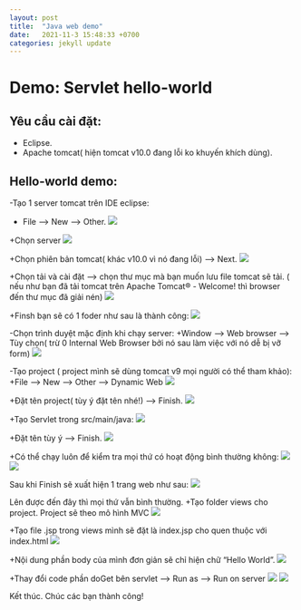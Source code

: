 ```yaml
---
layout: post
title:  "Java web demo"
date:   2021-11-3 15:48:33 +0700
categories: jekyll update
---
```

# Demo: Servlet hello-world

## Yêu cầu cài đặt:
* Eclipse.
* Apache tomcat( hiện tomcat v10.0 đang lỗi ko khuyến khích dùng).
## Hello-world demo:

-Tạo 1 server tomcat trên IDE eclipse: 
   + File --> New --> Other.
        ![](https://raw.githubusercontent.com/anhquan02/anhquan02.github.io/anhquan02/docs/img/servlet-demo/1.png)
        
   +Chọn server
        ![](https://raw.githubusercontent.com/anhquan02/anhquan02.github.io/anhquan02/docs/img/servlet-demo/2.png)
        
   +Chọn phiên bản tomcat( khác v10.0 vì nó đang lỗi) --> Next.
        ![](https://raw.githubusercontent.com/anhquan02/anhquan02.github.io/anhquan02/docs/img/servlet-demo/3.png)
        
   +Chọn tải và cài đặt --> chọn thư mục mà bạn muốn lưu file tomcat sẽ tải.
    ( nếu như bạn đã tải tomcat trên Apache Tomcat® - Welcome! thì browser đến thư mục đã giải nén)
        ![](https://raw.githubusercontent.com/anhquan02/anhquan02.github.io/anhquan02/docs/img/servlet-demo/3.png)
        
   +Finsh bạn sẽ có 1 foder như sau là thành công:
        ![](https://raw.githubusercontent.com/anhquan02/anhquan02.github.io/anhquan02/docs/img/servlet-demo/4.png)
        
-Chọn trình duyệt mặc định khi chạy server:
   +Window --> Web browser --> Tùy chọn( trừ 0 Internal Web Browser bởi nó sau làm việc với nó dễ bị vỡ form)
        ![](https://raw.githubusercontent.com/anhquan02/anhquan02.github.io/anhquan02/docs/img/servlet-demo/5.png)
        
-Tạo project ( project mình sẽ dùng tomcat v9 mọi người có thể tham khảo):
   +File --> New --> Other --> Dynamic Web
        ![](https://raw.githubusercontent.com/anhquan02/anhquan02.github.io/anhquan02/docs/img/servlet-demo/6.png)
        
   +Đặt tên project( tùy ý đặt tên nhé!) --> Finish.
        ![](https://raw.githubusercontent.com/anhquan02/anhquan02.github.io/anhquan02/docs/img/servlet-demo/7.png)
        
   +Tạo Servlet trong src/main/java:
        ![](https://raw.githubusercontent.com/anhquan02/anhquan02.github.io/anhquan02/docs/img/servlet-demo/8.png)
        
   +Đặt tên tùy ý --> Finish.
        ![](https://raw.githubusercontent.com/anhquan02/anhquan02.github.io/anhquan02/docs/img/servlet-demo/9.png)
        
   +Có thể chạy luôn để kiểm tra mọi thứ có hoạt động bình thường không:
        ![](https://raw.githubusercontent.com/anhquan02/anhquan02.github.io/anhquan02/docs/img/servlet-demo/10.png)
        ![](https://raw.githubusercontent.com/anhquan02/anhquan02.github.io/anhquan02/docs/img/servlet-demo/11.png)
        
   Sau khi Finish sẽ xuất hiện 1 trang web như sau:
        ![](https://raw.githubusercontent.com/anhquan02/anhquan02.github.io/anhquan02/docs/img/servlet-demo/12.png)
        
   Lên được đến đây thì mọi thứ vẫn bình thường.
   +Tạo folder views cho project. Project sẽ theo mô hình MVC
        ![](https://raw.githubusercontent.com/anhquan02/anhquan02.github.io/anhquan02/docs/img/servlet-demo/13.png)
        
   +Tạo file .jsp trong views mình sẽ đặt là index.jsp cho quen thuộc với index.html
        ![](https://raw.githubusercontent.com/anhquan02/anhquan02.github.io/anhquan02/docs/img/servlet-demo/14.png)
        
   +Nội dung phần body của mình đơn giản sẽ chỉ hiện chữ “Hello World”.
        ![](https://raw.githubusercontent.com/anhquan02/anhquan02.github.io/anhquan02/docs/img/servlet-demo/15.png)
        
   +Thay đổi code phần doGet bên servlet --> Run as --> Run on server
        ![](https://raw.githubusercontent.com/anhquan02/anhquan02.github.io/anhquan02/docs/img/servlet-demo/16.png)
        ![](https://raw.githubusercontent.com/anhquan02/anhquan02.github.io/anhquan02/docs/img/servlet-demo/17.png)
 

Kết thúc. 
Chúc các bạn thành công!
